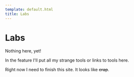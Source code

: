 ```yaml
---
template: default.html
title: Labs
---
```


# Labs

<p>Nothing here, yet!</p>

<p>In the feature I'll put all my strange tools or links to tools here.</p>

Right now I need to finish this site. It looks like ~~crap~~.
